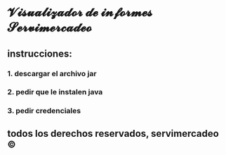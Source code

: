 # 𝓥𝓲𝓼𝓾𝓪𝓵𝓲𝔃𝓪𝓭𝓸𝓻 𝓭𝓮 𝓲𝓷𝓯𝓸𝓻𝓶𝓮𝓼 𝓢𝓮𝓻𝓿𝓲𝓶𝓮𝓻𝓬𝓪𝓭𝓮𝓸

## instrucciones:

### 1. descargar el archivo jar
### 2. pedir que le instalen java
### 3. pedir credenciales

## todos los derechos reservados, servimercadeo ©

